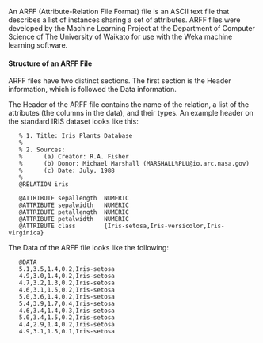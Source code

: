 An ARFF (Attribute-Relation File Format) file is an ASCII text file that describes a list of instances sharing a set of attributes. ARFF files were developed by the Machine Learning Project at the Department of Computer Science of The University of Waikato for use with the Weka machine learning software. 

#### Structure of an ARFF File
ARFF files have two distinct sections. The first section is the Header information, which is followed the Data information.

The Header of the ARFF file contains the name of the relation, a list of the attributes (the columns in the data), and their types. An example header on the standard IRIS dataset looks like this:
```
   % 1. Title: Iris Plants Database
   % 
   % 2. Sources:
   %      (a) Creator: R.A. Fisher
   %      (b) Donor: Michael Marshall (MARSHALL%PLU@io.arc.nasa.gov)
   %      (c) Date: July, 1988
   % 
   @RELATION iris

   @ATTRIBUTE sepallength  NUMERIC
   @ATTRIBUTE sepalwidth   NUMERIC
   @ATTRIBUTE petallength  NUMERIC
   @ATTRIBUTE petalwidth   NUMERIC
   @ATTRIBUTE class        {Iris-setosa,Iris-versicolor,Iris-virginica}
```  
The Data of the ARFF file looks like the following:
```
   @DATA
   5.1,3.5,1.4,0.2,Iris-setosa
   4.9,3.0,1.4,0.2,Iris-setosa
   4.7,3.2,1.3,0.2,Iris-setosa
   4.6,3.1,1.5,0.2,Iris-setosa
   5.0,3.6,1.4,0.2,Iris-setosa
   5.4,3.9,1.7,0.4,Iris-setosa
   4.6,3.4,1.4,0.3,Iris-setosa
   5.0,3.4,1.5,0.2,Iris-setosa
   4.4,2.9,1.4,0.2,Iris-setosa
   4.9,3.1,1.5,0.1,Iris-setosa
```   
